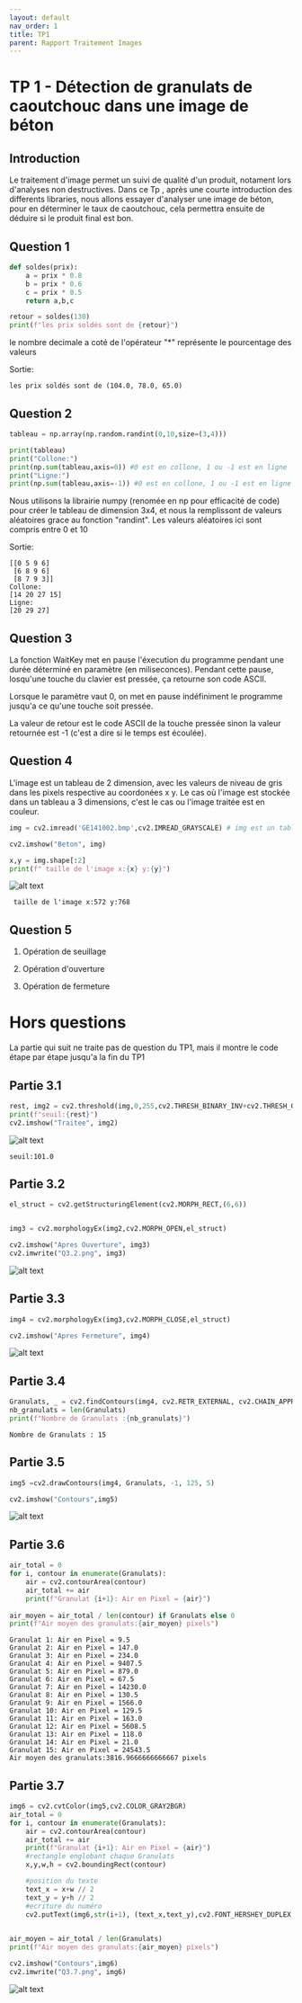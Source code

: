 ```yaml
---
layout: default
nav_order: 1
title: TP1
parent: Rapport Traitement Images
---
```

# TP 1 - Détection de granulats de caoutchouc dans une image de béton

## Introduction
Le traitement d'image permet un suivi de qualité d'un produit, notament lors d'analyses non destructives.
Dans ce Tp , après une courte introduction des differents libraries, nous allons essayer d'analyser une image de béton, pour en déterminer le taux de caoutchouc, cela permettra ensuite de déduire si le produit final est bon.


## Question 1
```python
def soldes(prix):
    a = prix * 0.8
    b = prix * 0.6 
    c = prix * 0.5
    return a,b,c

retour = soldes(130)
print(f"les prix soldés sont de {retour}")
```
le nombre decimale a coté de l'opérateur "*" représente le pourcentage des valeurs

Sortie:
```
les prix soldés sont de (104.0, 78.0, 65.0)
```
## Question 2

```python
tableau = np.array(np.random.randint(0,10,size=(3,4)))

print(tableau)
print("Collone:")
print(np.sum(tableau,axis=0)) #0 est en collone, 1 ou -1 est en ligne
print("Ligne:")
print(np.sum(tableau,axis=-1)) #0 est en collone, 1 ou -1 est en ligne
```
Nous utilisons la librairie numpy (renomée en np pour efficacité de code) pour créer le tableau de dimension 3x4, et nous la remplissont de valeurs aléatoires grace au fonction "randint". Les valeurs aléatoires ici sont compris entre 0 et 10

Sortie:
```
[[0 5 9 6]
 [6 8 9 6]
 [8 7 9 3]]
Collone:
[14 20 27 15]
Ligne:
[20 29 27]
```
## Question 3

La fonction WaitKey met en pause l'éxecution du programme pendant une durée déterminé en paramètre (en miliseconces). Pendant cette pause, losqu'une touche du clavier est pressée, ça retourne son code ASCII.

Lorsque le paramètre vaut 0, on met en pause indéfiniment le programme jusqu'a ce qu'une touche soit pressée.

La valeur de retour est le code ASCII de la touche pressée sinon la valeur retournée est -1 (c'est a dire si le temps est écoulée).

## Question 4


L'image est un tableau de 2 dimension, avec les valeurs de niveau de gris dans les pixels respective au coordonées x y.
Le cas où l'image est stockée dans un tableau a 3 dimensions, c'est le cas ou l'image traitée est en couleur.

```python
img = cv2.imread('GE141002.bmp',cv2.IMREAD_GRAYSCALE) # img est un tableau Numpy

cv2.imshow("Beton", img)

x,y = img.shape[:2]
print(f" taille de l'image x:{x} y:{y}")

```
![alt text](./Assets/TP1/GE141002.bmp)

```
 taille de l'image x:572 y:768
```

##  Question 5

1) Opération de seuillage

2) Opération d'ouverture

3) Opération de fermeture


# Hors questions
La partie qui suit ne traite pas de question du TP1, mais il montre le code étape par étape jusqu'a la fin du TP1


## Partie 3.1

```python
rest, img2 = cv2.threshold(img,0,255,cv2.THRESH_BINARY_INV+cv2.THRESH_OTSU)
print(f"seuil:{rest}")
cv2.imshow("Traitee", img2)
```
![alt text](./Assets/TP1/Q3.1.png)

```
seuil:101.0
```

## Partie 3.2
```python
el_struct = cv2.getStructuringElement(cv2.MORPH_RECT,(6,6))


img3 = cv2.morphologyEx(img2,cv2.MORPH_OPEN,el_struct)

cv2.imshow("Apres Ouverture", img3)
cv2.imwrite("Q3.2.png", img3)
```
![alt text](./Assets/TP1/Q3.2.png)

## Partie 3.3

```python
img4 = cv2.morphologyEx(img3,cv2.MORPH_CLOSE,el_struct)

cv2.imshow("Apres Fermeture", img4)
```
![alt text](./Assets/TP1/Q3.3.png)


## Partie 3.4
```python
Granulats, _ = cv2.findContours(img4, cv2.RETR_EXTERNAL, cv2.CHAIN_APPROX_NONE)
nb_granulats = len(Granulats)
print(f"Nombre de Granulats :{nb_granulats}")
```
```
Nombre de Granulats : 15
```
## Partie 3.5
```python
img5 =cv2.drawContours(img4, Granulats, -1, 125, 5)

cv2.imshow("Contours",img5)
```
![alt text](./Assets/TP1/Q3.5.png)

## Partie 3.6 
```python
air_total = 0
for i, contour in enumerate(Granulats):
    air = cv2.contourArea(contour)
    air_total += air
    print(f"Granulat {i+1}: Air en Pixel = {air}")
    
air_moyen = air_total / len(contour) if Granulats else 0
print(f"Air moyen des granulats:{air_moyen} pixels")
```

```
Granulat 1: Air en Pixel = 9.5
Granulat 2: Air en Pixel = 147.0
Granulat 3: Air en Pixel = 234.0
Granulat 4: Air en Pixel = 9407.5
Granulat 5: Air en Pixel = 879.0
Granulat 6: Air en Pixel = 67.5
Granulat 7: Air en Pixel = 14230.0
Granulat 8: Air en Pixel = 130.5
Granulat 9: Air en Pixel = 1566.0
Granulat 10: Air en Pixel = 129.5
Granulat 11: Air en Pixel = 163.0
Granulat 12: Air en Pixel = 5608.5
Granulat 13: Air en Pixel = 118.0
Granulat 14: Air en Pixel = 21.0
Granulat 15: Air en Pixel = 24543.5
Air moyen des granulats:3816.9666666666667 pixels
```
## Partie 3.7

```python
img6 = cv2.cvtColor(img5,cv2.COLOR_GRAY2BGR)
air_total = 0
for i, contour in enumerate(Granulats):
    air = cv2.contourArea(contour)
    air_total += air
    print(f"Granulat {i+1}: Air en Pixel = {air}")
    #rectangle englobant chaque Granulats
    x,y,w,h = cv2.boundingRect(contour)

    #position du texte
    text_x = x+w // 2
    text_y = y+h // 2
    #ecriture du numéro
    cv2.putText(img6,str(i+1), (text_x,text_y),cv2.FONT_HERSHEY_DUPLEX, 0.5, (0,0,255))

        
air_moyen = air_total / len(Granulats)
print(f"Air moyen des granulats:{air_moyen} pixels")

cv2.imshow("Contours",img6)
cv2.imwrite("Q3.7.png", img6)
```
![alt text](./Assets/TP1/Q3.7.png)
